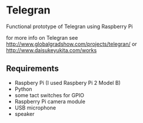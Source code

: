 # Telegran
Functional prototype of Telegran using Raspberry Pi

for more info on Telegran see <http://www.globalgradshow.com/projects/telegran/> or <http://www.daisukeyukita.com/works>

## Requirements
* Raspbery Pi (I used Raspbery Pi 2 Model B)
* Python
* some tact switches for GPIO
* Raspberry Pi camera module
* USB microphone
* speaker